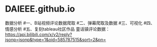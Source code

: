 # DAIEEE.github.io
数据分析
#一、B站视频评论数据爬取
#二、弹幕爬取及数据
#三、可视化
#四、情感分析
#五、复刻tableau社区作品
童话镇评论数据：https://api.bilibili.com/x/v2/reply?jsonp=jsonp&type=1&oid=585787515&sort=2&pn=